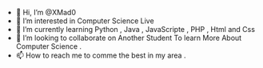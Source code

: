 - 👋 Hi, I’m @XMad0
- 👀 I’m interested in Computer Science Live
- 🌱 I’m currently learning Python , Java , JavaScripte , PHP , Html and Css 
- 💞️ I’m looking to collaborate on Another Student To learn More About Computer Science .
- 📫 How to reach me to comme the best in my area .

<!---
XMad0/XMad0 is a ✨ special ✨ repository because its `README.md` (this file) appears on your GitHub profile.
You can click the Preview link to take a look at your changes.
--->
